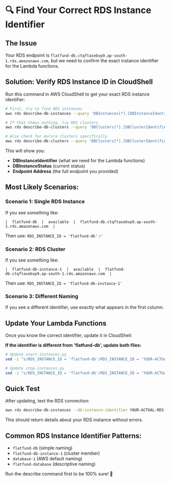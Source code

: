 # 🔍 Find Your Correct RDS Instance Identifier

## The Issue
Your RDS endpoint is `flatfund-db.ctqftasebvp9.ap-south-1.rds.amazonaws.com`, but we need to confirm the exact instance identifier for the Lambda functions.

## Solution: Verify RDS Instance ID in CloudShell

Run this command in AWS CloudShell to get your exact RDS instance identifier:

```bash
# First, try to find RDS instances
aws rds describe-db-instances --query 'DBInstances[*].[DBInstanceIdentifier,DBInstanceStatus,Endpoint.Address]' --output table

# If that shows nothing, try RDS clusters
aws rds describe-db-clusters --query 'DBClusters[*].[DBClusterIdentifier,Status,Endpoint]' --output table

# Also check for Aurora clusters specifically
aws rds describe-db-clusters --query 'DBClusters[*].[DBClusterIdentifier,Status,Endpoint,DBClusterMembers[*].DBInstanceIdentifier]' --output table
```

This will show you:
- **DBInstanceIdentifier** (what we need for the Lambda functions)
- **DBInstanceStatus** (current status)
- **Endpoint Address** (the full endpoint you provided)

## Most Likely Scenarios:

### Scenario 1: Single RDS Instance
If you see something like:
```
|  flatfund-db  |  available  |  flatfund-db.ctqftasebvp9.ap-south-1.rds.amazonaws.com  |
```
Then use: `RDS_INSTANCE_ID = 'flatfund-db'` ✅

### Scenario 2: RDS Cluster
If you see something like:
```
|  flatfund-db-instance-1  |  available  |  flatfund-db.ctqftasebvp9.ap-south-1.rds.amazonaws.com  |
```
Then use: `RDS_INSTANCE_ID = 'flatfund-db-instance-1'`

### Scenario 3: Different Naming
If you see a different identifier, use exactly what appears in the first column.

## Update Your Lambda Functions

Once you know the correct identifier, update it in CloudShell:

**If the identifier is different from 'flatfund-db', update both files:**

```bash
# Update start-instances.py
sed -i "s/RDS_INSTANCE_ID = 'flatfund-db'/RDS_INSTANCE_ID = 'YOUR-ACTUAL-RDS-ID'/g" start-instances.py

# Update stop-instances.py  
sed -i "s/RDS_INSTANCE_ID = 'flatfund-db'/RDS_INSTANCE_ID = 'YOUR-ACTUAL-RDS-ID'/g" stop-instances.py
```

## Quick Test
After updating, test the RDS connection:
```bash
aws rds describe-db-instances --db-instance-identifier YOUR-ACTUAL-RDS-ID
```

This should return details about your RDS instance without errors.

## Common RDS Instance Identifier Patterns:
- `flatfund-db` (simple naming)
- `flatfund-db-instance-1` (cluster member)
- `database-1` (AWS default naming)
- `flatfund-database` (descriptive naming)

Run the describe command first to be 100% sure! 🎯
